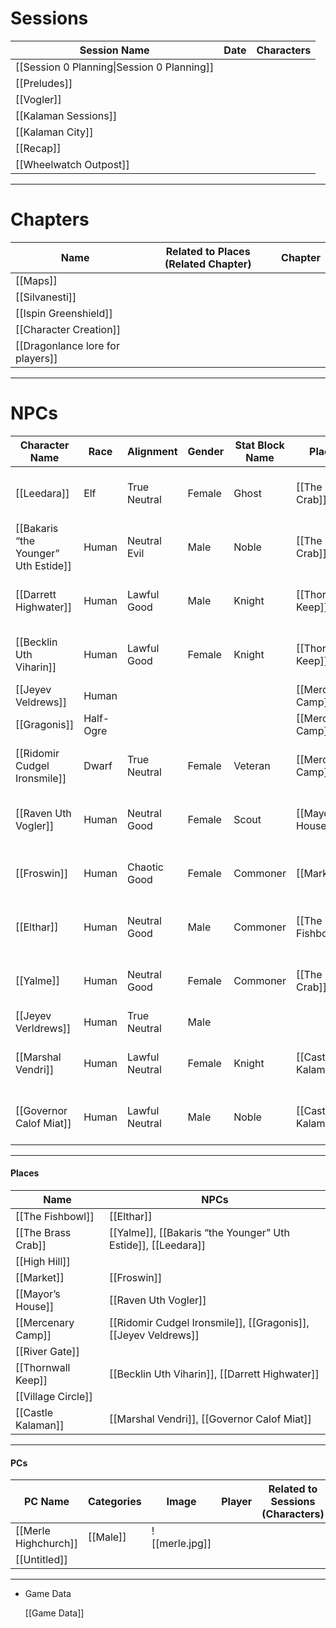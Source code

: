 # Sessions

| Session Name                                                                                              | Date | Characters |
| --------------------------------------------------------------------------------------------------------- | ---- | ---------- |
| [[Session 0 Planning\|Session 0 Planning]] |      |            |
| [[Preludes]]                                                                                              |      |            |
| [[Vogler]]                                                                                                |      |            |
| [[Kalaman Sessions]]                                                                                      |      |            |
| [[Kalaman City]]                                                                                          |      |            |
| [[Recap]]                                                                                                 |      |            |
| [[Wheelwatch Outpost]]                                                                                    |      |            |

---
# Chapters

|Name|Related to Places (Related Chapter)|Chapter|
|---|---|---|
|[[Maps]]|||
|[[Silvanesti]]|||
|[[Ispin Greenshield]]|||
|[[Character Creation]]|||
|[[Dragonlance lore for players]]|||

---
# NPCs

| Character Name                       | Race      | Alignment      | Gender | Stat Block Name | Places             | Stat Block                                                                                             | Place of Origin |
| ------------------------------------ | --------- | -------------- | ------ | --------------- | ------------------ | ------------------------------------------------------------------------------------------------------ | --------------- |
| [[Leedara]]                          | Elf       | True Neutral   | Female | Ghost           | [[The Brass Crab]] | [https://www.dndbeyond.com/monsters/16871-ghost](https://www.dndbeyond.com/monsters/16871-ghost)       | Solamnia        |
| [[Bakaris “the Younger” Uth Estide]] | Human     | Neutral Evil   | Male   | Noble           | [[The Brass Crab]] | [https://www.dndbeyond.com/monsters/16966-noble](https://www.dndbeyond.com/monsters/16966-noble)       | Estwilde        |
| [[Darrett Highwater]]                | Human     | Lawful Good    | Male   | Knight          | [[Thornwall Keep]] | [https://www.dndbeyond.com/monsters/16938-knight](https://www.dndbeyond.com/monsters/16938-knight)     | Solamnia        |
| [[Becklin Uth Viharin]]              | Human     | Lawful Good    | Female | Knight          | [[Thornwall Keep]] | [https://www.dndbeyond.com/monsters/16938-knight](https://www.dndbeyond.com/monsters/16938-knight)     | Solamnia        |
| [[Jeyev Veldrews]]                   | Human     |                |        |                 | [[Mercenary Camp]] |                                                                                                        |                 |
| [[Gragonis]]                         | Half-Ogre |                |        |                 | [[Mercenary Camp]] |                                                                                                        |                 |
| [[Ridomir Cudgel Ironsmile]]         | Dwarf     | True Neutral   | Female | Veteran         | [[Mercenary Camp]] | [https://www.dndbeyond.com/monsters/17045-veteran](https://www.dndbeyond.com/monsters/17045-veteran)   | Kayolin         |
| [[Raven Uth Vogler]]                 | Human     | Neutral Good   | Female | Scout           | [[Mayor’s House]]  | [https://www.dndbeyond.com/monsters/17007-scout](https://www.dndbeyond.com/monsters/17007-scout)       | Solamnia        |
| [[Froswin]]                          | Human     | Chaotic Good   | Female | Commoner        | [[Market]]         | [https://www.dndbeyond.com/monsters/16829-commoner](https://www.dndbeyond.com/monsters/16829-commoner) | Solamnia        |
| [[Elthar]]                           | Human     | Neutral Good   | Male   | Commoner        | [[The Fishbowl]]   | [https://www.dndbeyond.com/monsters/16829-commoner](https://www.dndbeyond.com/monsters/16829-commoner) | Solamnia        |
| [[Yalme]]                            | Human     | Neutral Good   | Female | Commoner        | [[The Brass Crab]] | [https://www.dndbeyond.com/monsters/16829-commoner](https://www.dndbeyond.com/monsters/16829-commoner) | Ergoth          |
| [[Jeyev Verldrews]]                  | Human     | True Neutral   | Male   |                 |                    |                                                                                                        |                 |
| [[Marshal Vendri]]                   | Human     | Lawful Neutral | Female | Knight          | [[Castle Kalaman]] | [https://www.dndbeyond.com/monsters/16938-knight](https://www.dndbeyond.com/monsters/16938-knight)     | Kalaman         |
| [[Governor Calof Miat]]              | Human     | Lawful Neutral | Male   | Noble           | [[Castle Kalaman]] | [https://www.dndbeyond.com/monsters/16966-noble](https://www.dndbeyond.com/monsters/16966-noble)       | Kalaman         |

  
  

---

#### Places

|Name|NPCs|
|---|---|
|[[The Fishbowl]]|[[Elthar]]|
|[[The Brass Crab]]|[[Yalme]], [[Bakaris “the Younger” Uth Estide]], [[Leedara]]|
|[[High Hill]]||
|[[Market]]|[[Froswin]]|
|[[Mayor’s House]]|[[Raven Uth Vogler]]|
|[[Mercenary Camp]]|[[Ridomir Cudgel Ironsmile]], [[Gragonis]], [[Jeyev Veldrews]]|
|[[River Gate]]||
|[[Thornwall Keep]]|[[Becklin Uth Viharin]], [[Darrett Highwater]]|
|[[Village Circle]]||
|[[Castle Kalaman]]|[[Marshal Vendri]], [[Governor Calof Miat]]|

  
  

---

#### PCs

|PC Name|Categories|Image|Player|Related to Sessions (Characters)|Short Description|
|---|---|---|---|---|---|
|[[Merle Highchurch]]|[[Male]]|![[merle.jpg]]|||I cast Zone of Truth|
|[[Untitled]]||||||

  
  

---

- Game Data
    
    [[Game Data]]